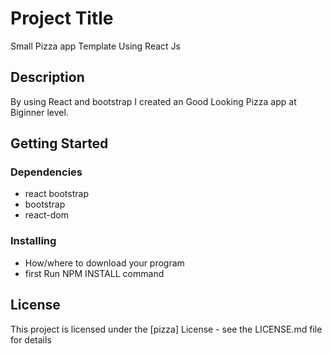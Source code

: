 # Project Title

Small Pizza app Template Using React Js

## Description

By using React and bootstrap I created an Good Looking Pizza app at Biginner level.


## Getting Started

### Dependencies

* react bootstrap
* bootstrap
* react-dom

### Installing

* How/where to download your program
* first Run NPM INSTALL command

## License

This project is licensed under the [pizza] License - see the LICENSE.md file for details

